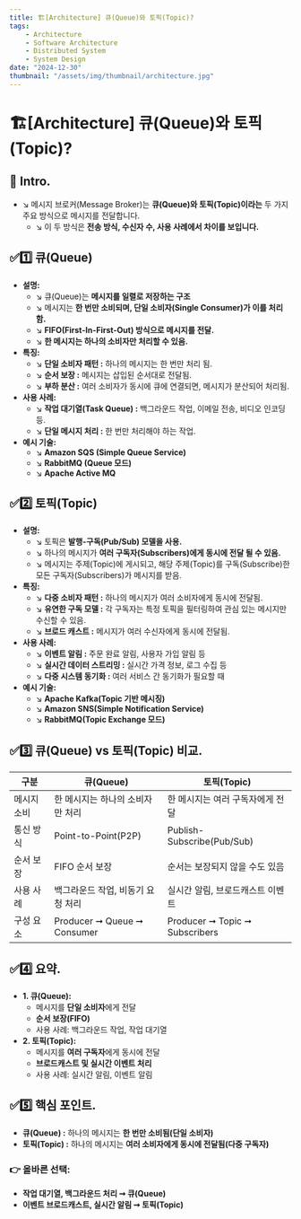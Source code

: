 ```yaml
---
title: 🏗️[Architecture] 큐(Queue)와 토픽(Topic)?
tags:
    - Architecture
    - Software Architecture
    - Distributed System
    - System Design
date: "2024-12-30"
thumbnail: "/assets/img/thumbnail/architecture.jpg"
---
```


# 🏗️[Architecture] 큐(Queue)와 토픽(Topic)?
## 📌 Intro.
- ↘︎ 메시지 브로커(Message Broker)는 **큐(Queue)와 토픽(Topic)이라는** 두 가지 주요 방식으로 메시지를 전달합니다.
    - ↘︎ 이 두 방식은 **전송 방식, 수신자 수, 사용 사례에서 차이를 보입니다.**

## ✅1️⃣ 큐(Queue)
- **설명:**
    - ↘︎ 큐(Queue)는 **메시지를 일렬로 저장하는 구조**
    - ↘︎ 메시지는 **한 번만 소비되며, 단일 소비자(Single Consumer)가 이를 처리함.**
    - ↘︎ **FIFO(First-In-First-Out) 방식으로 메시지를 전달.**
    - ↘︎ **한 메시지는 하나의 소비자만 처리할 수 있음.**
- **특징:**
    - ↘︎ **단일 소비자 패턴 :** 하나의 메시지는 한 번만 처리 됨.
    - ↘︎ **순서 보장 :** 메시지는 삽입된 순서대로 전달됨.
    - ↘︎ **부하 분산 :** 여러 소비자가 동시에 큐에 연결되면, 메시지가 분산되어 처리됨.
- **사용 사례:**
    - ↘︎ **작업 대기열(Task Queue) :** 백그라운드 작업, 이메일 전송, 비디오 인코딩 등.
    - ↘︎ **단일 메시지 처리 :** 한 번만 처리해야 하는 작업.
- **예시 기술:**
    - ↘︎ **Amazon SQS (Simple Queue Service)**
    - ↘︎ **RabbitMQ (Queue 모드)**
    - ↘︎ **Apache Active MQ**

## ✅2️⃣ 토픽(Topic)
- **설명:**
    - ↘︎ 토픽은 **발행-구독(Pub/Sub) 모델을 사용.**
    - ↘︎ 하나의 메시지가 **여러 구독자(Subscribers)에게 동시에 전달 될 수 있음.**
    - ↘︎ 메시지는 주제(Topic)에 게시되고, 해당 주제(Topic)를 구독(Subscribe)한 모든 구독자(Subscribers)가 메시지를 받음.
- **특징:**
    - ↘︎ **다중 소비자 패턴 :** 하나의 메시지가 여러 소비자에게 동시에 전달됨.
    - ↘︎ **유연한 구독 모델 :** 각 구독자는 특정 토픽을 필터링하여 관심 있는 메시지만 수신할 수 있음.
    - ↘︎ **브로드 캐스트 :** 메시지가 여러 수신자에게 동시에 전달됨.
- **사용 사례:**
    - ↘︎ **이벤트 알림 :** 주문 완료 알림, 사용자 가입 알림 등
    - ↘︎ **실시간 데이터 스트리밍 :** 실시간 가격 정보, 로그 수집 등
    - ↘︎ **다중 시스템 동기화 :** 여러 서비스 간 동기화가 필요할 때
- **예시 기술:**
    - ↘︎ **Apache Kafka(Topic 기반 메시징)**
    - ↘︎ **Amazon SNS(Simple Notification Service)**
    - ↘︎ **RabbitMQ(Topic Exchange 모드)**

## ✅3️⃣ 큐(Queue) vs 토픽(Topic) 비교.

| 구분        | 큐(Queue)                         | 토픽(Topic)                      |
| ----------- | --------------------------------- | -------------------------------- |
| 메시지 소비 | 한 메시지는 하나의 소비자만 처리  | 한 메시지는 여러 구독자에게 전달 |
| 통신 방식   | Point-to-Point(P2P)               | Publish-Subscribe(Pub/Sub)       |
| 순서 보장   | FIFO 순서 보장                    | 순서는 보장되지 않을 수도 있음   |
| 사용 사례   | 백그라운드 작업, 비동기 요청 처리 | 실시간 알림, 브로드캐스트 이벤트 |
| 구성 요소   | Producer ➞ Queue ➞ Consumer       | Producer ➞ Topic ➞ Subscribers   |

## ✅4️⃣ 요약.
- **1. 큐(Queue):**
    - 메시지를 **단일 소비자**에게 전달
    - **순서 보장(FIFO)**
    - 사용 사례: 백그라운드 작업, 작업 대기열
- **2. 토픽(Topic):**
    - 메시지를 **여러 구독자**에게 동시에 전달
    - **브로드캐스트 및 실시간 이벤트 처리**
    - 사용 사례: 실시간 알림, 이벤트 알림

## ✅5️⃣ 핵심 포인트.
- **큐(Queue) :** 하나의 메시지는 **한 번만 소비됨(단일 소비자)**
- **토픽(Topic) :** 하나의 메시지는 **여러 소비자에게 동시에 전달됨(다중 구독자)**

### 👉 올바른 선택:
- **작업 대기열, 백그라운드 처리 ➞ 큐(Queue)**
- **이벤트 브로드캐스트, 실시간 알림 ➞ 토픽(Topic)**
